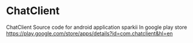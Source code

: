 # ChatClient
ChatClient
Source code for android application sparkii
In google play store
https://play.google.com/store/apps/details?id=com.chatclient&hl=en
